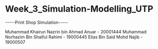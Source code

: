# Week_3_Simulation-Modelling_UTP

-----Print Shop Simulation-----

Muhammad Khairun Nazrin bin Ahmad Anuar - 20001444 
Muhammad Norhazim Bin Shaiful Rahimi - 19000445 
Elias Bin Said Mohd Najib - 19000507 
